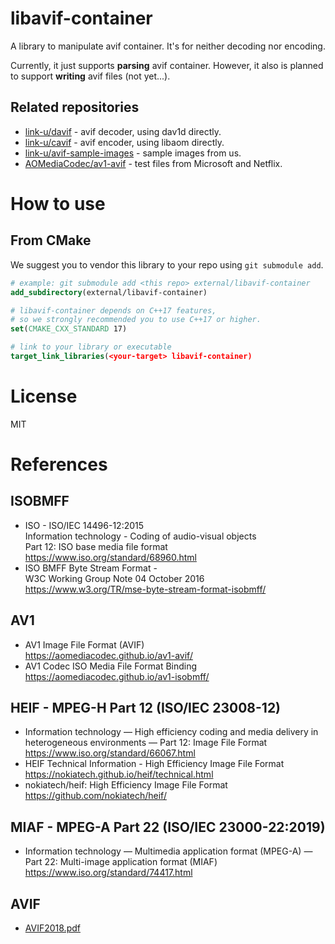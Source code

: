 # libavif-container

A library to manipulate avif container. It's for neither decoding nor encoding.

Currently, it just supports **parsing** avif container. However, it also is planned to support **writing** avif files (not yet...).

## Related repositories

 - [link-u/davif](https://github.com/link-u/davif) - avif decoder, using dav1d directly.
 - [link-u/cavif](https://github.com/link-u/cavif) - avif encoder, using libaom directly.
 - [link-u/avif-sample-images](https://github.com/link-u/avif-sample-images) - sample images from us.
 - [AOMediaCodec/av1-avif](https://github.com/AOMediaCodec/av1-avif/tree/master/testFiles) - test files from Microsoft and Netflix.

# How to use

## From CMake

We suggest you to vendor this library to your repo using `git submodule add`.

```cmake
# example: git submodule add <this repo> external/libavif-container
add_subdirectory(external/libavif-container)

# libavif-container depends on C++17 features,
# so we strongly recommended you to use C++17 or higher.
set(CMAKE_CXX_STANDARD 17)

# link to your library or executable
target_link_libraries(<your-target> libavif-container)
```

# License

MIT

# References

## ISOBMFF
 - ISO - ISO/IEC 14496-12:2015  
   Information technology - Coding of audio-visual objects  
   Part 12: ISO base media file format  
   https://www.iso.org/standard/68960.html
 - ISO BMFF Byte Stream Format -  
   W3C Working Group Note 04 October 2016  
   https://www.w3.org/TR/mse-byte-stream-format-isobmff/

## AV1
 - AV1 Image File Format (AVIF)  
   https://aomediacodec.github.io/av1-avif/
 - AV1 Codec ISO Media File Format Binding  
   https://aomediacodec.github.io/av1-isobmff/

## HEIF - MPEG-H Part 12 (ISO/IEC 23008-12)
 - Information technology — High efficiency coding and media delivery in heterogeneous environments — Part 12: Image File Format  
   https://www.iso.org/standard/66067.html
 - HEIF Technical Information - High Efficiency Image File Format  
   https://nokiatech.github.io/heif/technical.html
 - nokiatech/heif: High Efficiency Image File Format  
   https://github.com/nokiatech/heif/

## MIAF - MPEG-A Part 22 (ISO/IEC 23000-22:2019)
 - Information technology — Multimedia application format (MPEG-A) — Part 22: Multi-image application format (MIAF)
   https://www.iso.org/standard/74417.html

## AVIF
 - [AVIF2018.pdf](https://people.xiph.org/~negge/AVIF2018.pdf)
